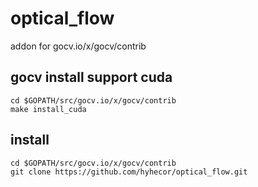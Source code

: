 # optical_flow
addon for gocv.io/x/gocv/contrib

## gocv install support cuda
```
cd $GOPATH/src/gocv.io/x/gocv/contrib
make install_cuda
```

## install 
```
cd $GOPATH/src/gocv.io/x/gocv/contrib
git clone https://github.com/hyhecor/optical_flow.git
```
